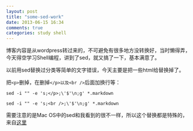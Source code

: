 ```yaml
---
layout: post
title: "some-sed-work"
date: 2013-06-15 16:34
comments: true
categories: study shell
---
```


博客内容是从wordpress转过来的，不可避免有很多地方没转换好，当时懒得弄，今天得空学习Shell编程，讲到了sed，就又搞了一下，基本满意了。

以前用sed替换过分类等简单的文字错误，今天主要是把一些html给替换掉了。

把`<p>`删掉，在删掉`</p>以及<br />`后面加换行等：

`sed -i "" -e 's;</p>;\'$'\n;g' *.markdown`

`sed -i "" -e 's;<br />;\'$'\n;g' *.markdown`

需要注意的是Mac OS中的sed和我看到的很不一样，所以这个替换都是特殊的，来自[这里](http://cafenate.wordpress.com/2010/12/05/newlines-in-sed-on-mac/)